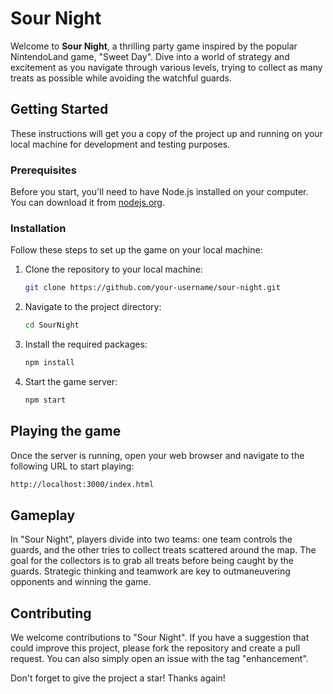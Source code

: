 # Sour Night

Welcome to **Sour Night**, a thrilling party game inspired by the popular NintendoLand game, "Sweet Day". Dive into a world of strategy and excitement as you navigate through various levels, trying to collect as many treats as possible while avoiding the watchful guards.

## Getting Started

These instructions will get you a copy of the project up and running on your local machine for development and testing purposes.

### Prerequisites

Before you start, you'll need to have Node.js installed on your computer. You can download it from [nodejs.org](https://nodejs.org/).

### Installation

Follow these steps to set up the game on your local machine:

1. Clone the repository to your local machine:
   ```bash
   git clone https://github.com/your-username/sour-night.git
   ```
2. Navigate to the project directory:
   ```bash
   cd SourNight
   ```
3. Install the required packages:
   ```bash
   npm install
   ```
4. Start the game server:
   ```bash
   npm start
   ```

## Playing the game

Once the server is running, open your web browser and navigate to the following URL to start playing:
  ```bash
  http://localhost:3000/index.html
  ```

## Gameplay

In "Sour Night", players divide into two teams: one team controls the guards, and the other tries to collect treats scattered around the map. The goal for the collectors is to grab all treats before being caught by the guards. Strategic thinking and teamwork are key to outmaneuvering opponents and winning the game.

## Contributing

We welcome contributions to "Sour Night". If you have a suggestion that could improve this project, please fork the repository and create a pull request. You can also simply open an issue with the tag "enhancement".

Don't forget to give the project a star! Thanks again!
